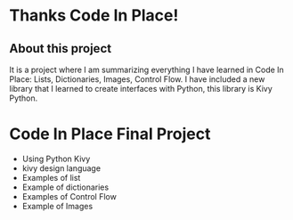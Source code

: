 # Thanks Code In Place!


## About this project
It is a project where I am summarizing everything I have learned in Code In Place: Lists, Dictionaries, Images, Control Flow.
I have included a new library that I learned to create interfaces with Python, this library is Kivy Python. 


# Code In Place Final Project

* Using Python Kivy 
* kivy design language
* Examples of list
* Example of dictionaries
* Examples of Control Flow
* Example of Images

